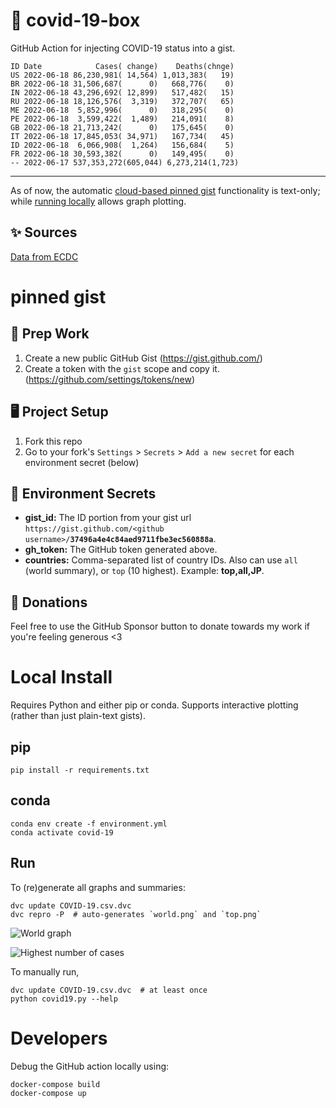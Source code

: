 # 🏥 covid-19-box

GitHub Action for injecting COVID-19 status into a gist.

```
ID Date            Cases( change)    Deaths(chnge)
US 2022-06-18 86,230,981( 14,564) 1,013,383(   19)
BR 2022-06-18 31,506,687(      0)   668,776(    0)
IN 2022-06-18 43,296,692( 12,899)   517,482(   15)
RU 2022-06-18 18,126,576(  3,319)   372,707(   65)
ME 2022-06-18  5,852,996(      0)   318,295(    0)
PE 2022-06-18  3,599,422(  1,489)   214,091(    8)
GB 2022-06-18 21,713,242(      0)   175,645(    0)
IT 2022-06-18 17,845,053( 34,971)   167,734(   45)
ID 2022-06-18  6,066,908(  1,264)   156,684(    5)
FR 2022-06-18 30,593,382(      0)   149,495(    0)
-- 2022-06-17 537,353,272(605,044) 6,273,214(1,723)
```

---

As of now, the automatic [cloud-based pinned gist](#pinned-gist) functionality is text-only;
while [running locally](#local-install) allows graph plotting.

## ✨ Sources

[Data from ECDC](https://www.ecdc.europa.eu/en/publications-data/download-todays-data-geographic-distribution-covid-19-cases-worldwide)

# pinned gist

## 🎒 Prep Work
1. Create a new public GitHub Gist (https://gist.github.com/)
1. Create a token with the `gist` scope and copy it. (https://github.com/settings/tokens/new)

## 🖥 Project Setup
1. Fork this repo
1. Go to your fork's `Settings` > `Secrets` > `Add a new secret` for each environment secret (below)

## 🤫 Environment Secrets
- **gist_id:** The ID portion from your gist url `https://gist.github.com/<github username>/`**`37496a4e4c84aed9711fbe3ec560888a`**.
- **gh_token:** The GitHub token generated above.
- **countries:** Comma-separated list of country IDs. Also can use `all` (world summary), or `top` (10 highest). Example: **top,all,JP**.

## 💸 Donations

Feel free to use the GitHub Sponsor button to donate towards my work if you're feeling generous <3

# Local Install

Requires Python and either pip or conda. Supports interactive plotting (rather than just plain-text gists).

## pip

```
pip install -r requirements.txt
```

## conda

```
conda env create -f environment.yml
conda activate covid-19
```

## Run

To (re)generate all graphs and summaries:

```
dvc update COVID-19.csv.dvc
dvc repro -P  # auto-generates `world.png` and `top.png`
```

![World graph](world.png)

![Highest number of cases](top.png)

To manually run,

```
dvc update COVID-19.csv.dvc  # at least once
python covid19.py --help
```

# Developers

Debug the GitHub action locally using:

```
docker-compose build
docker-compose up
```
